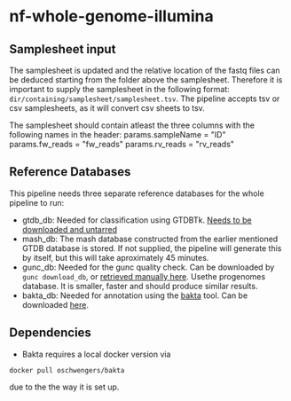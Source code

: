 # nf-whole-genome-illumina

## Samplesheet input

The samplesheet is updated and the relative location of the fastq files can be deduced starting from the folder above the samplesheet. 
Therefore it is important to supply the samplesheet in the following format: `dir/containing/samplesheet/samplesheet.tsv`.
The pipeline accepts tsv or csv samplesheets, as it will convert csv sheets to tsv.

The samplesheet should contain atleast the three columns with the following names in the header:
params.sampleName = "ID"
params.fw_reads = "fw_reads"
params.rv_reads = "rv_reads"


## Reference Databases

This pipeline needs three separate reference databases for the whole pipeline to run:

* gtdb_db: Needed for classification using GTDBTk. [Needs to be downloaded and untarred](https://data.gtdb.ecogenomic.org/releases/latest/auxillary_files/gtdbtk_v2_data.tar.gz)
* mash_db: The mash database constructed from the earlier mentioned GTDB database is stored. If not supplied, the pipeline will generate this by itself, but this will take aproximately 45 minutes. 
* gunc_db: Needed for the gunc quality check. Can be downloaded by `gunc download_db`, or [retrieved manually here](https://swifter.embl.de/~fullam/gunc/). Usethe progenomes database. It is smaller, faster and should produce similar results. 
* bakta_db: Needed for annotation using the [bakta](https://github.com/oschwengers/bakta) tool. Can be downloaded [here](https://zenodo.org/record/7669534).

## Dependencies

- Bakta requires a local docker version via

`docker pull oschwengers/bakta`

due to the the way it is set up.